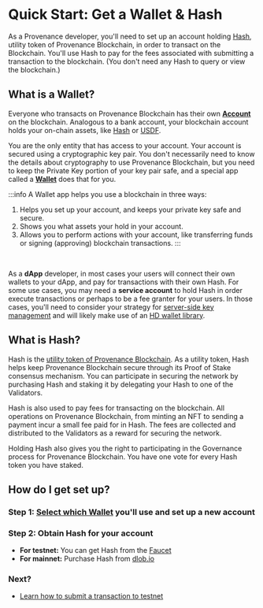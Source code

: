 # Quick Start: Get a Wallet & Hash

As a Provenance developer, you'll need to set up an account holding [Hash](/docs/discover/hash), utility token of Provenance Blockchain,
in order to transact on the Blockchain. You'll use Hash to pay for the fees associated with submitting a 
transaction to the blockchain. (You don't need any Hash to query or view the blockchain.)

## What is a Wallet?

Everyone who transacts on Provenance Blockchain has their own **[Account](https://docs.cosmos.network/main/basics/accounts.html)** 
on the blockchain. Analogous to a bank account, your blockchain account holds your on-chain assets, like 
[Hash](docs/discover/hash) or [USDF](https://www.usdfconsortium.com/).

You are the only entity that has access to your account. Your account is secured using a cryptographic key pair. 
You don't necessarily need to know the details about cryptography to use Provenance Blockchain, but you need to keep the Private Key 
portion of your key pair safe, and a special app called a **[Wallet](/docs/discover/wallets)** does that for you.

:::info A Wallet app helps you use a blockchain in three ways:

1. Helps you set up your account, and keeps your private key safe and secure.
2. Shows you what assets your hold in your account.
3. Allows you to perform actions with your account, like transferring funds or signing (approving) blockchain transactions.
:::
<br/>

As a **dApp** developer, in most cases your users will connect their own wallets to your dApp, and pay for transactions
with their own Hash. For some use cases, you may need a **service account** to hold Hash in order execute transactions
or perhaps to be a fee granter for your users. In those cases, you'll need to consider your strategy for 
[server-side key management](/docs/pb/integrating/integrating-with-p8e/p8e-contract-execution-environment-p8e/key-management/)
and will likely make use of an [HD wallet library](https://github.com/FigureTechnologies/hdwallet).


## What is Hash?

Hash is the [utility token of Provenance Blockchain](/docs/discover/hash). As a utility token, Hash helps keep 
Provenance Blockchain secure through its Proof of Stake consensus mechanism. You can participate in securing the 
network by purchasing Hash and staking it by delegating your Hash to one of the Validators.

Hash is also used to pay fees for transacting on the blockchain. All operations on Provenance Blockchain, from minting 
an NFT to sending a payment incur a small fee paid for in Hash. The fees are collected and distributed to the 
Validators as a reward for securing the network.

Holding Hash also gives you the right to participating in the Governance process for Provenance Blockchain. 
You have one vote for every Hash token you have staked.


## How do I get set up?

### Step 1: [Select which Wallet](/docs/discover/wallets) you'll use and set up a new account
### Step 2: Obtain Hash for your account
- **For testnet:** You can get Hash from the [Faucet](https://explorer.test.provenance.io/faucet)
- **For mainnet:** Purchase Hash from  [dlob.io](https://provenance.io/purchase-hash)

### Next? 
- [Learn how to submit a transaction to testnet](https://medium.com/provenanceblockchain/hands-on-testnet-accounts-wallets-and-coin-transfer-452ee1f343cd)
